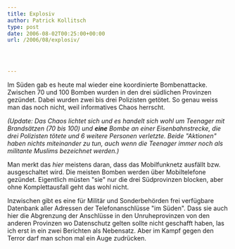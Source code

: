 ```yaml
---
title: Explosiv
author: Patrick Kollitsch
type: post
date: 2006-08-02T00:25:00+00:00
url: /2006/08/explosiv/




---
```

Im S&uuml;den gab es heute mal wieder eine koordinierte Bombenattacke. Zwischen 70 und 100 Bomben wurden in den drei s&uuml;dlichen Provinzen gez&uuml;ndet. Dabei wurden zwei bis drei Polizisten get&ouml;tet. So genau weiss man das noch nicht, weil informatives Chaos herrscht. 

_(Update: Das Chaos lichtet sich und es handelt sich wohl um Teenager mit Brands&auml;tzen (70 bis 100) und **eine** Bombe an einer Eisenbahnstrecke, die drei Polizisten t&ouml;tete und 6 weitere Personen verletzte. Beide "Aktionen" haben nichts miteinander zu tun, auch wenn die Teenager immer noch als militante Muslims bezeichnet werden.)_

Man merkt das _hier_ meistens daran, dass das Mobilfunknetz ausf&auml;llt bzw. ausgeschaltet wird. Die meisten Bomben werden &uuml;ber Mobiltelefone gez&uuml;ndet. Eigentlich m&uuml;sten "sie" nur die drei S&uuml;dprovinzen blocken, aber ohne Komplettausfall geht das wohl nicht.

Inzwischen gibt es eine f&uuml;r Milit&auml;r und Sonderbeh&ouml;rden frei verf&uuml;gbare Datenbank aller Adressen der Telefonanschl&uuml;sse "im S&uuml;den". Dass sie auch hier die Abgrenzung der Anschl&uuml;sse in den Unruheprovinzen von den anderen Provinzen wo Datenschutz gelten sollte nicht geschafft haben, las ich erst in ein zwei Berichten als Nebensatz. Aber im Kampf gegen den Terror darf man schon mal ein Auge zudr&uuml;cken.